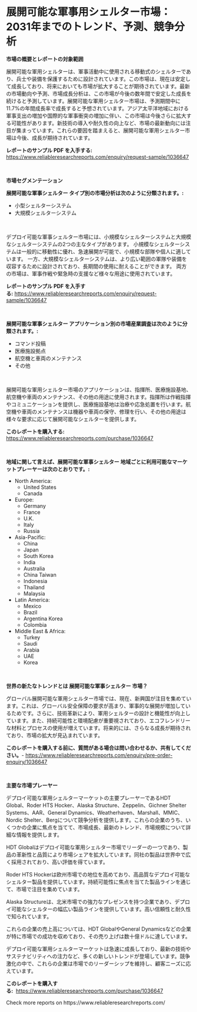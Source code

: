 <p><h1>展開可能な軍事用シェルター市場：2031年までのトレンド、予測、競争分析</h1></p><p><strong>市場の概要とレポートの対象範囲</strong></p>
<p><p>展開可能な軍用シェルターは、軍事活動中に使用される移動式のシェルターであり、兵士や装備を保護するために設計されています。この市場は、現在は安定して成長しており、将来においても市場が拡大することが期待されています。最新の市場動向や予測、市場成長分析は、この市場が今後の数年間で安定した成長を続けると予測しています。展開可能な軍用シェルター市場は、予測期間中に11.7%の年間成長率で成長すると予想されています。アジア太平洋地域における軍事支出の増加や国際的な軍事衝突の増加に伴い、この市場は今後さらに拡大する可能性があります。新技術の導入や耐久性の向上など、市場の最新動向には注目が集まっています。これらの要因を踏まえると、展開可能な軍用シェルター市場は今後、成長が期待されています。</p></p>
<p><strong>レポートのサンプル PDF を入手する:</strong> <a href="https://www.reliableresearchreports.com/enquiry/request-sample/1036647">https://www.reliableresearchreports.com/enquiry/request-sample/1036647</a></p>
<p>&nbsp;</p>
<p><strong>市場セグメンテーション</strong></p>
<p><strong>展開可能な軍事シェルター タイプ別の市場分析は次のように分類されます。:</strong></p>
<p><ul><li>小型シェルターシステム</li><li>大規模シェルターシステム</li></ul></p>
<p>&nbsp;</p>
<p><p>デプロイ可能な軍事シェルター市場には、小規模なシェルターシステムと大規模なシェルターシステムの2つの主なタイプがあります。 小規模なシェルターシステムは一般的に移動性に優れ、急速展開が可能で、小規模な部隊や個人に適しています。 一方、大規模なシェルターシステムは、より広い範囲の軍隊や装備を収容するために設計されており、長期間の使用に耐えることができます。 両方の市場は、軍事作戦や緊急時の支援など様々な用途に使用されています。</p></p>
<p><strong>レポートのサンプル PDF を入手する:</strong>&nbsp;<a href="https://www.reliableresearchreports.com/enquiry/request-sample/1036647">https://www.reliableresearchreports.com/enquiry/request-sample/1036647</a></p>
<p>&nbsp;</p>
<p><strong> 展開可能な軍事シェルター アプリケーション別の市場産業調査は次のように分類されます。:</strong></p>
<p><ul><li>コマンド投稿</li><li>医療施設拠点</li><li>航空機と車両のメンテナンス</li><li>その他</li></ul></p>
<p>&nbsp;</p>
<p><p>展開可能な軍用シェルター市場のアプリケーションは、指揮所、医療施設基地、航空機や車両のメンテナンス、その他の用途に使用されます。指揮所は作戦指揮やコミュニケーションを提供し、医療施設基地は治療や応急処置を行います。航空機や車両のメンテナンスは機器や車両の保守、修理を行い、その他の用途は様々な要求に応じて展開可能なシェルターを提供します。</p></p>
<p><strong>このレポートを購入する:</strong>&nbsp; <a href="https://www.reliableresearchreports.com/purchase/1036647">https://www.reliableresearchreports.com/purchase/1036647</a></p>
<p>&nbsp;</p>
<p><strong>地域に関して言えば、展開可能な軍事シェルター 地域ごとに利用可能なマーケットプレーヤーは次のとおりです。:</strong></p>
<p><ul>
    <li>
        North America:
        <ul>
            <li>United States</li>
            <li>Canada</li>
        </ul>
    </li>
    <li>
        Europe:
        <ul>
            <li>Germany</li>
            <li>France</li>
            <li>U.K.</li>
            <li>Italy</li>
            <li>Russia</li>
        </ul>
    </li>
    <li>
        Asia-Pacific:
        <ul>
            <li>China</li>
            <li>Japan</li>
            <li>South Korea</li>
            <li>India</li>
            <li>Australia</li>
            <li>China Taiwan</li>
            <li>Indonesia</li>
            <li>Thailand</li>
            <li>Malaysia</li>
        </ul>
    </li>
    <li>
        Latin America:
        <ul>
            <li>Mexico</li>
            <li>Brazil</li>
            <li>Argentina Korea</li>
            <li>Colombia</li>
        </ul>
    </li>
    <li>
        Middle East & Africa:
        <ul>
            <li>Turkey</li>
            <li>Saudi</li>
            <li>Arabia</li>
            <li>UAE</li>
            <li>Korea</li>
        </ul>
    </li>
    </ul></p>
<p>&nbsp;</p>
<p><strong>世界の新たなトレンドとは 展開可能な軍事シェルター 市場？</strong></p>
<p><p>グローバル展開可能な軍用シェルター市場では、現在、新興国が注目を集めています。これは、グローバル安全保障の要求が高まり、軍事的な展開が増加しているためです。さらに、技術革新により、軍用シェルターの設計と機能性が向上しています。また、持続可能性と環境配慮が重要視されており、エコフレンドリーな材料とプロセスの使用が増えています。将来的には、さらなる成長が期待されており、市場の拡大が見込まれています。</p></p>
<p><strong>このレポートを購入する前に、質問がある場合は問い合わせるか、共有してください。</strong>- <a href="https://www.reliableresearchreports.com/enquiry/pre-order-enquiry/1036647">https://www.reliableresearchreports.com/enquiry/pre-order-enquiry/1036647</a></p>
<p>&nbsp;</p>
<p><strong>主要な市場プレーヤー</strong></p>
<p><p>デプロイ可能な軍用シェルターマーケットの主要プレーヤーであるHDT Global、Roder HTS Hocker、Alaska Structure、Zeppelin、Gichner Shelter Systems、AAR、General Dynamics、Weatherhaven、Marshall、MMIC、Nordic Shelter、Bergについて競争分析を提供します。これらの企業のうち、いくつかの企業に焦点を当てて、市場成長、最新のトレンド、市場規模について詳細な情報を提供します。</p><p>HDT Globalはデプロイ可能な軍用シェルター市場でリーダーの一つであり、製品の革新性と品質により市場シェアを拡大しています。同社の製品は世界中で広く採用されており、高い評価を得ています。</p><p>Roder HTS Hockerは欧州市場での地位を高めており、高品質なデプロイ可能なシェルター製品を提供しています。持続可能性に焦点を当てた製品ラインを通じて、市場で注目を集めています。</p><p>Alaska Structureは、北米市場での強力なプレゼンスを持つ企業であり、デプロイ可能なシェルターの幅広い製品ラインを提供しています。高い信頼性と耐久性で知られています。</p><p>これらの企業の売上高については、HDT GlobalやGeneral Dynamicsなどの企業が特に市場での成功を収めており、その売り上げは数十億ドルに達しています。</p><p>デプロイ可能な軍用シェルターマーケットは急速に成長しており、最新の技術やサステナビリティへの注力など、多くの新しいトレンドが登場しています。競争激化の中で、これらの企業は市場でのリーダーシップを維持し、顧客ニーズに応えています。</p></p>
<p><strong>このレポートを購入する:</strong>&nbsp;&nbsp;<a href="https://www.reliableresearchreports.com/purchase/1036647">https://www.reliableresearchreports.com/purchase/1036647</a></p>
<p>Check more reports on https://www.reliableresearchreports.com/</p>